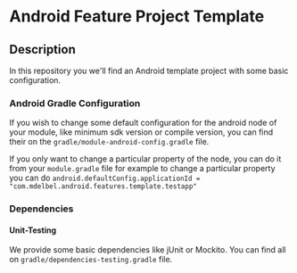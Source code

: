 # Android Feature Project Template

## Description
In this repository you we'll find an Android template project with some basic configuration.

### Android Gradle Configuration
If you wish to change some default configuration for the android node of your module, like minimum sdk version or compile version, you can find their on the `gradle/module-android-config.gradle` file.

If you only want to change a particular property of the node, you can do it from your `module.gradle` file for example to change a particular property you can do `android.defaultConfig.applicationId = "com.mdelbel.android.features.template.testapp"`

### Dependencies
#### Unit-Testing
We provide some basic dependencies like jUnit or Mockito. You can find all on `gradle/dependencies-testing.gradle` file.